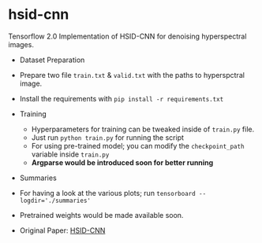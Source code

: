 # hsid-cnn
Tensorflow 2.0 Implementation of HSID-CNN for denoising hyperspectral images.

- Dataset Preparation
 - Prepare two file `train.txt` & `valid.txt` with the paths to hyperspctral image.
 - Install the requirements with `pip install -r requirements.txt`
 
- Training
  - Hyperparameters for training can be tweaked inside of `train.py` file.
  - Just run `python train.py` for running the script
  - For using pre-trained model; you can modify the `checkpoint_path` variable inside `train.py`
  - **Argparse would be introduced soon for better running**
  
- Summaries
 - For having a look at the various plots; run `tensorboard --logdir='./summaries'`
 
- Pretrained weights would be made available soon.
 
 
- Original Paper: [HSID-CNN](https://arxiv.org/pdf/1806.00183.pdf)
